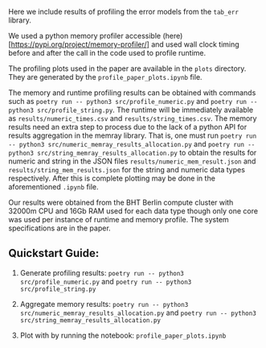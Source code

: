 Here we include results of profiling the error models from the `tab_err` library.

We used a python memory profiler accessible (here)[https://pypi.org/project/memory-profiler/] and used wall clock timing before and after the call in the code used to profile runtime.

The profiling plots used in the paper are available in the `plots` directory. They are generated by the `profile_paper_plots.ipynb` file.

The memory and runtime profiling results can be obtained with commands such as `poetry run -- python3 src/profile_numeric.py` and `poetry run -- python3 src/profile_string.py`. The runtime will be immediately available as `results/numeric_times.csv` and `results/string_times.csv`. The memory results need an extra step to process due to the lack of a python API for results aggregation in the memray library. That is, one must run `poetry run -- python3 src/numeric_memray_results_allocation.py` and `poetry run -- python3 src/string_memray_results_allocation.py` to obtain the results for numeric and string in the JSON files `results/numeric_mem_result.json` and `results/string_mem_results.json` for the string and numeric data types respectively. After this is complete plotting may be done in the aforementioned `.ipynb` file.

Our results were obtained from the BHT Berlin compute cluster with 32000m CPU and 16Gb RAM used for each data type though only one core was used per instance of runtime and memory profile. The system specifications are in the paper.

## Quickstart Guide:

1. Generate profiling results: `poetry run -- python3 src/profile_numeric.py` and `poetry run -- python3 src/profile_string.py`

2. Aggregate memory results: `poetry run -- python3 src/numeric_memray_results_allocation.py` and `poetry run -- python3 src/string_memray_results_allocation.py`

3. Plot with by running the notebook: `profile_paper_plots.ipynb`

